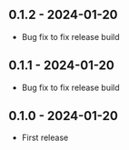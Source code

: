 ## 0.1.2 - 2024-01-20

- Bug fix to fix release build

## 0.1.1 - 2024-01-20

- Bug fix to fix release build

## 0.1.0 - 2024-01-20

- First release

